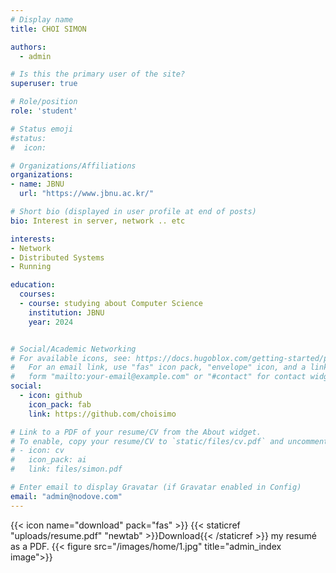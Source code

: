 ```yaml
---
# Display name
title: CHOI SIMON

authors:
  - admin

# Is this the primary user of the site?
superuser: true

# Role/position
role: 'student'

# Status emoji
#status:
#  icon: 

# Organizations/Affiliations
organizations:
- name: JBNU 
  url: "https://www.jbnu.ac.kr/"                                                   

# Short bio (displayed in user profile at end of posts)
bio: Interest in server, network .. etc

interests:
- Network
- Distributed Systems
- Running

education:
  courses:
  - course: studying about Computer Science
    institution: JBNU
    year: 2024


# Social/Academic Networking
# For available icons, see: https://docs.hugoblox.com/getting-started/page-builder/#icons
#   For an email link, use "fas" icon pack, "envelope" icon, and a link in the
#   form "mailto:your-email@example.com" or "#contact" for contact widget.
social:
  - icon: github
    icon_pack: fab
    link: https://github.com/choisimo

# Link to a PDF of your resume/CV from the About widget.
# To enable, copy your resume/CV to `static/files/cv.pdf` and uncomment the lines below.
# - icon: cv
#   icon_pack: ai
#   link: files/simon.pdf

# Enter email to display Gravatar (if Gravatar enabled in Config)
email: "admin@nodove.com"
---
```



{{< icon name="download" pack="fas" >}} {{< staticref "uploads/resume.pdf" "newtab" >}}Download{{< /staticref >}} my resumé as a PDF.
{{< figure src="/images/home/1.jpg" title="admin_index image">}}
